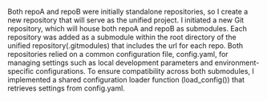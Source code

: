 Both repoA and repoB were initially standalone repositories, so I create a new repository that will serve as the unified project. I initiated a new Git repository, which will house both repoA and repoB as submodules. Each repository was added as a submodule within the root directory of the unified repository(.gitmodules) that includes the url for each repo. Both repositories relied on a common configuration file, config.yaml, for managing settings such as local development parameters and environment-specific configurations. To ensure compatibility across both submodules, I implemented a shared configuration loader function (load_config()) that retrieves settings from config.yaml.
